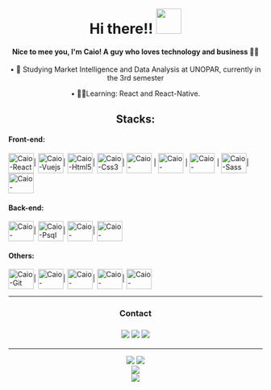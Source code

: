 <div id="header" align="center">

 <h1>Hi there!! <img src="https://raw.githubusercontent.com/iampavangandhi/iampavangandhi/master/gifs/Hi.gif" width="50px" height="50px"></h1>
 
 
 
 #### Nice to mee you, I'm Caio! A guy who loves technology and business 👨‍💻
  
• 🎒 Studying Market Intelligence and Data Analysis at UNOPAR, currently in the 3rd semester    


• 👨‍💻Learning: React and React-Native.
 

</div>
<h2 align="center"> Stacks:</h2>
<div style="display: inline_block" align="left">
  <h4>Front-end:</h4>
  <img align="center" alt="Caio-React" height="40" width="50" src="https://cdn.jsdelivr.net/gh/devicons/devicon/icons/react/react-original.svg">|
  <img align="center" alt="Caio-Vuejs" height="40" width="50" src="https://cdn.jsdelivr.net/gh/devicons/devicon/icons/vuejs/vuejs-original.svg">|
  <img align="center" alt="Caio-Html5" height="40" width="50" src="https://cdn.jsdelivr.net/gh/devicons/devicon/icons/html5/html5-original-wordmark.svg">|
  <img align="center" alt="Caio-Css3" height="40" width="50" src="https://cdn.jsdelivr.net/gh/devicons/devicon/icons/css3/css3-original-wordmark.svg" >|
  <img align="center" alt="Caio-Javascript" height="40" width="50" src="https://cdn.jsdelivr.net/gh/devicons/devicon/icons/javascript/javascript-original.svg"> |
 <img align="center" alt="Caio-Typescript" height="40" width="50" src="https://cdn.jsdelivr.net/gh/devicons/devicon/icons/typescript/typescript-original.svg"> |
  <img align="center" alt="Caio-Bootstrap" height="40" width="50" src="https://cdn.jsdelivr.net/gh/devicons/devicon/icons/bootstrap/bootstrap-plain.svg"> |
  <img align="center" alt="Caio-Sass" height="40" width="50" src="https://cdn.jsdelivr.net/gh/devicons/devicon/icons/sass/sass-original.svg">|
  <img align="center" alt="Caio-Jquery" height="40" width="50" src="https://cdn.jsdelivr.net/gh/devicons/devicon/icons/jquery/jquery-plain-wordmark.svg">
 
</div>
<div style="display: inline_block" align="left">
 <h4 >Back-end:</h4>
 <img align="center" alt="Caio-MySql" height="40" width="50" src="https://cdn.jsdelivr.net/gh/devicons/devicon/icons/mysql/mysql-original-wordmark.svg">|
  <img align="center" alt="Caio-Psql" height="40" width="50" src="https://cdn.jsdelivr.net/gh/devicons/devicon/icons/postgresql/postgresql-original.svg">|
  <img align="center" alt="Caio-Nodejs" height="40" width="50" src="https://cdn.jsdelivr.net/gh/devicons/devicon/icons/nodejs/nodejs-plain.svg">|
 <img align="center" alt="Caio-Python" height="40" width="50" src="https://cdn.jsdelivr.net/gh/devicons/devicon/icons/python/python-original.svg">
 
</div>
<div style="display: inline_block" align="left">
 <h4>Others:</h4>
 <img align="center" alt="Caio-Git" height="40" width="50" src="https://cdn.jsdelivr.net/gh/devicons/devicon/icons/git/git-plain.svg">|
  <img align="center" alt="Caio-VisualStudio" height="40" width="50" src="https://cdn.jsdelivr.net/gh/devicons/devicon/icons/visualstudio/visualstudio-plain.svg">|
 <img align="center" alt="Caio-Pycharm" height="40" width="50" src="https://cdn.jsdelivr.net/gh/devicons/devicon/icons/pycharm/pycharm-original.svg">|
  <img align="center" alt="Caio-Digital-Ocean" height="40" width="50" src="https://cdn.jsdelivr.net/gh/devicons/devicon/icons/digitalocean/digitalocean-original.svg">|
  <img align="center" alt="Caio-Figma" height="40" width="50" src="https://cdn.jsdelivr.net/gh/devicons/devicon/icons/figma/figma-original.svg">
 
</div>

<hr>
  <div align="center">
<h3>Contact <h3>
 <a href="https://github.com/Caio-Mendonca"><img  src="https://img.shields.io/badge/github-%23100000.svg?&style=for-the-badge&logo=github&logoColor=white&link=mailto:https://github.com/Caio-Mendonca"></a>
 <a href="https://www.linkedin.com/in/caio-eduardo-597b03191"><img src="https://img.shields.io/badge/linkedin-%230077B5.svg?&style=for-the-badge&logo=linkedin&logoColor=white&link=mailto:https:www.linkedin.com/in/caio-eduardo-597b03191/"></a>
 <a href="mailto:caioeduardojm4@gmail.com"><img src="https://img.shields.io/badge/gmail-D14836?&style=for-the-badge&logo=gmail&logoColor=white&link=mailto:caioeduardojm4@gmail.com"></a>
  </div>  
<hr>

  <div align="center" >
  <a href= "https://github.com/Caio-Mendonca"><img src="https://github-readme-stats.vercel.app/api/top-langs/?username=caio-mendonca&layout=compact&langs_count=7&theme=dark"></a>
    <a href= "https://github.com/Caio-Mendonca"><img src="https://github-readme-stats.vercel.app/api?username=caio-mendonca&show_icons=true&theme=dark&include_all_commits=true&count_private=true"></a>
   </div>
  <div align="center">
 <a href= "https://github.com/Caio-Mendonca"><img src="http://github-readme-streak-stats.herokuapp.com/?user=caio-mendonca&theme=github-dark&hide_border=true&date_format=j%20M%5B%20Y%5D"></a>
 </div>
   <div align="center">
 <a href= "https://github.com/Caio-Mendonca"><img src="https://activity-graph.herokuapp.com/graph?username=caio-mendonca&theme=react-dark&bg_color=none&color=79ff97&line=79ff97&radius=12"></a>
 </div>
